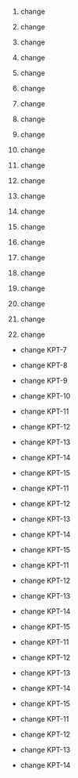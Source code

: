 1. change

1. change

2. change

3. change

4. change

5. change

6. change

7. change

8. change

9. change

10. change

1. change

2. change

3. change

4. change

5. change

6. change

7. change

8. change

9. change

10. change

6. change

- change KPT-7

- change KPT-8

- change KPT-9

- change KPT-10

- change KPT-11

- change KPT-12

- change KPT-13

- change KPT-14

- change KPT-15

- change KPT-11

- change KPT-12

- change KPT-13

- change KPT-14

- change KPT-15

- change KPT-11

- change KPT-12

- change KPT-13

- change KPT-14

- change KPT-15

- change KPT-11

- change KPT-12

- change KPT-13

- change KPT-14

- change KPT-15

- change KPT-11

- change KPT-12

- change KPT-13

- change KPT-14

